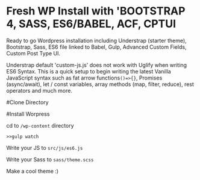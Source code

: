 # Fresh WP Install with 'BOOTSTRAP 4, SASS, ES6/BABEL, ACF, CPTUI


Ready to go Wordpress installation including Understrap (starter theme), Bootstrap, Sass, ES6 file linked to Babel, Gulp, Advanced Custom Fields, Custom Post Type UI.

Understrap default 'custom-js.js' does not work with Uglify when writing ES6 Syntax. This is a quick setup to begin writing the latest Vanilla JavaScript syntax such as fat arrow functions`()=>{}`, Promises (async/await), let / const variables, array methods (map, filter, reduce), rest operators and much more.

#Clone Directory

#Install Worpress

cd to `/wp-content` directory  

`>>gulp watch`  

Write your JS to `src/js/es6.js`  

Write your Sass to `sass/theme.scss`  

Make a cool theme :)  
